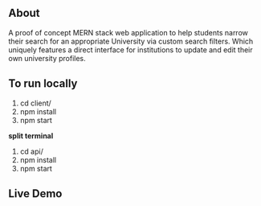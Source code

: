 ## About

A proof of concept MERN stack web application to help students narrow their 
search for an appropriate University via custom search filters. Which uniquely features 
a direct interface for institutions to update and edit their own university profiles. 

## To run locally
1. cd client/
2. npm install
3. npm start

**split terminal**

1. cd api/
2. npm install
3. npm start

## Live Demo
